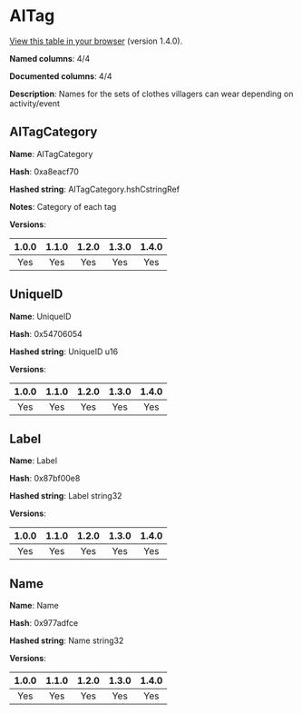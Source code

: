 # AITag
[View this table in your browser](AITag-value.md) (version 1.4.0).

**Named columns**: 4/4

**Documented columns**: 4/4

**Description**: Names for the sets of clothes villagers can wear depending on activity/event
## AITagCategory

**Name**: AITagCategory

**Hash**: 0xa8eacf70

**Hashed string**: AITagCategory.hshCstringRef

**Notes**: Category of each tag

**Versions**: 

 | 1.0.0 | 1.1.0 | 1.2.0 | 1.3.0 | 1.4.0 |
|:--:|:--:|:--:|:--:|:--:|
| Yes | Yes | Yes | Yes | Yes | 


## UniqueID

**Name**: UniqueID

**Hash**: 0x54706054

**Hashed string**: UniqueID u16

**Versions**: 

 | 1.0.0 | 1.1.0 | 1.2.0 | 1.3.0 | 1.4.0 |
|:--:|:--:|:--:|:--:|:--:|
| Yes | Yes | Yes | Yes | Yes | 


## Label

**Name**: Label

**Hash**: 0x87bf00e8

**Hashed string**: Label string32

**Versions**: 

 | 1.0.0 | 1.1.0 | 1.2.0 | 1.3.0 | 1.4.0 |
|:--:|:--:|:--:|:--:|:--:|
| Yes | Yes | Yes | Yes | Yes | 


## Name

**Name**: Name

**Hash**: 0x977adfce

**Hashed string**: Name string32

**Versions**: 

 | 1.0.0 | 1.1.0 | 1.2.0 | 1.3.0 | 1.4.0 |
|:--:|:--:|:--:|:--:|:--:|
| Yes | Yes | Yes | Yes | Yes | 


